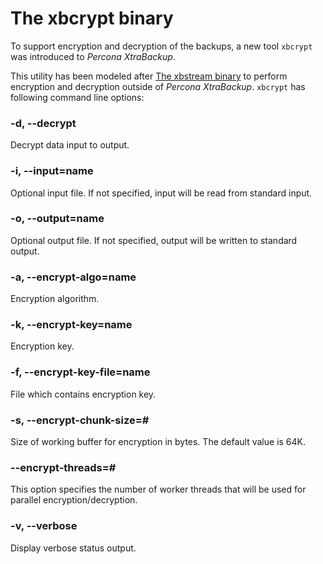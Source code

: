 # The xbcrypt binary

To support encryption and decryption of the backups, a new tool `xbcrypt` was
introduced to *Percona XtraBackup*.

This utility has been modeled after [The xbstream binary](../xbstream/xbstream.md#xbstream-binary) to perform
encryption and decryption outside of *Percona XtraBackup*. `xbcrypt` has
following command line options:

### -d, --decrypt
Decrypt data input to output.

### -i, --input=name
Optional input file. If not specified, input will be read from standard
input.

### -o, --output=name
Optional output file. If not specified, output will be written to standard
output.

### -a, --encrypt-algo=name
Encryption algorithm.

### -k, --encrypt-key=name
Encryption key.

### -f, --encrypt-key-file=name
File which contains encryption key.

### -s, --encrypt-chunk-size=#
Size of working buffer for encryption in bytes. The default value is 64K.

### --encrypt-threads=#
This option specifies the number of worker threads that will be used for
parallel encryption/decryption.

### -v, --verbose
Display verbose status output.
